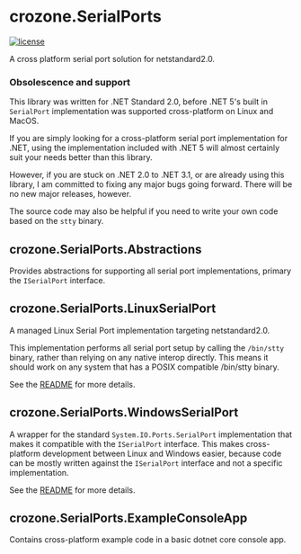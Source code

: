 # crozone.SerialPorts

[![license](https://img.shields.io/github/license/mashape/apistatus.svg?maxAge=2592000)]()

A cross platform serial port solution for netstandard2.0.

### Obsolescence and support

This library was written for .NET Standard 2.0, before .NET 5's built in `SerialPort` implementation was supported cross-platform on Linux and MacOS.

If you are simply looking for a cross-platform serial port implementation for .NET, using the implementation included with .NET 5 will almost certainly suit your needs better than this library.

However, if you are stuck on .NET 2.0 to .NET 3.1, or are already using this library, I am committed to fixing any major bugs going forward. There will be no new major releases, however.

The source code may also be helpful if you need to write your own code based on the `stty` binary.

## crozone.SerialPorts.Abstractions

Provides abstractions for supporting all serial port implementations, primary the `ISerialPort` interface.

## crozone.SerialPorts.LinuxSerialPort

A managed Linux Serial Port implementation targeting netstandard2.0.

This implementation performs all serial port setup by calling the `/bin/stty` binary, rather than relying on any native interop directly. This means it should work on any system that has a POSIX compatible /bin/stty binary.

See the [README](src/SerialPorts.LinuxSerialPort/README.md) for more details.

## crozone.SerialPorts.WindowsSerialPort

A wrapper for the standard `System.IO.Ports.SerialPort` implementation that makes it compatible with the `ISerialPort` interface. This makes cross-platform development between Linux and Windows easier, because code can be mostly written against the `ISerialPort` interface and not a specific implementation.

See the [README](src/SerialPorts.WindowsSerialPort/README.md) for more details.

## crozone.SerialPorts.ExampleConsoleApp

Contains cross-platform example code in a basic dotnet core console app.

